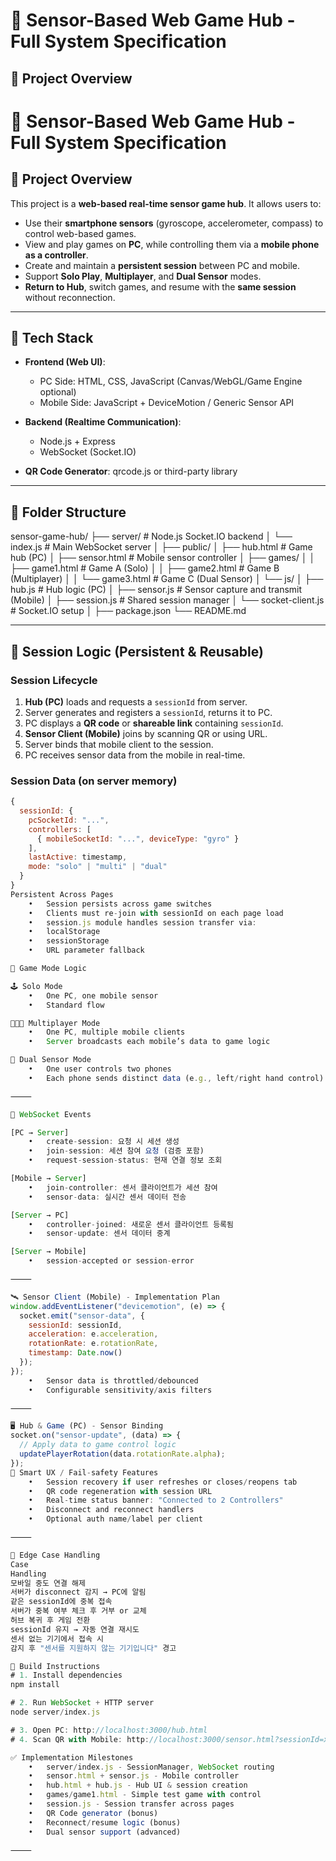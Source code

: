 # 📱 Sensor-Based Web Game Hub - Full System Specification

## 🧩 Project Overview

# 📱 Sensor-Based Web Game Hub - Full System Specification

## 🧩 Project Overview

This project is a **web-based real-time sensor game hub**. It allows users to:

- Use their **smartphone sensors** (gyroscope, accelerometer, compass) to control web-based games.
- View and play games on **PC**, while controlling them via a **mobile phone as a controller**.
- Create and maintain a **persistent session** between PC and mobile.
- Support **Solo Play**, **Multiplayer**, and **Dual Sensor** modes.
- **Return to Hub**, switch games, and resume with the **same session** without reconnection.

---

## 🧱 Tech Stack

- **Frontend (Web UI)**:  
  - PC Side: HTML, CSS, JavaScript (Canvas/WebGL/Game Engine optional)  
  - Mobile Side: JavaScript + DeviceMotion / Generic Sensor API  

- **Backend (Realtime Communication)**:  
  - Node.js + Express  
  - WebSocket (Socket.IO)

- **QR Code Generator**: qrcode.js or third-party library

---

## 📂 Folder Structure
sensor-game-hub/
├── server/                     # Node.js Socket.IO backend
│   └── index.js                # Main WebSocket server
│
├── public/
│   ├── hub.html                # Game hub (PC)
│   ├── sensor.html             # Mobile sensor controller
│   ├── games/
│   │   ├── game1.html          # Game A (Solo)
│   │   ├── game2.html          # Game B (Multiplayer)
│   │   └── game3.html          # Game C (Dual Sensor)
│   └── js/
│       ├── hub.js              # Hub logic (PC)
│       ├── sensor.js           # Sensor capture and transmit (Mobile)
│       ├── session.js          # Shared session manager
│       └── socket-client.js    # Socket.IO setup
│
├── package.json
└── README.md

---

## 🔐 Session Logic (Persistent & Reusable)

### Session Lifecycle

1. **Hub (PC)** loads and requests a `sessionId` from server.
2. Server generates and registers a `sessionId`, returns it to PC.
3. PC displays a **QR code** or **shareable link** containing `sessionId`.
4. **Sensor Client (Mobile)** joins by scanning QR or using URL.
5. Server binds that mobile client to the session.
6. PC receives sensor data from the mobile in real-time.

### Session Data (on server memory)

```js
{
  sessionId: {
    pcSocketId: "...",
    controllers: [
      { mobileSocketId: "...", deviceType: "gyro" }
    ],
    lastActive: timestamp,
    mode: "solo" | "multi" | "dual"
  }
}
Persistent Across Pages
	•	Session persists across game switches
	•	Clients must re-join with sessionId on each page load
	•	session.js module handles session transfer via:
	•	localStorage
	•	sessionStorage
	•	URL parameter fallback

🔁 Game Mode Logic

🕹️ Solo Mode
	•	One PC, one mobile sensor
	•	Standard flow

🧑‍🤝‍🧑 Multiplayer Mode
	•	One PC, multiple mobile clients
	•	Server broadcasts each mobile’s data to game logic

🧭 Dual Sensor Mode
	•	One user controls two phones
	•	Each phone sends distinct data (e.g., left/right hand control)

⸻

🔌 WebSocket Events

[PC → Server]
	•	create-session: 요청 시 세션 생성
	•	join-session: 세션 참여 요청 (검증 포함)
	•	request-session-status: 현재 연결 정보 조회

[Mobile → Server]
	•	join-controller: 센서 클라이언트가 세션 참여
	•	sensor-data: 실시간 센서 데이터 전송

[Server → PC]
	•	controller-joined: 새로운 센서 클라이언트 등록됨
	•	sensor-update: 센서 데이터 중계

[Server → Mobile]
	•	session-accepted or session-error

⸻

🛰️ Sensor Client (Mobile) - Implementation Plan
window.addEventListener("devicemotion", (e) => {
  socket.emit("sensor-data", {
    sessionId: sessionId,
    acceleration: e.acceleration,
    rotationRate: e.rotationRate,
    timestamp: Date.now()
  });
});
	•	Sensor data is throttled/debounced
	•	Configurable sensitivity/axis filters

⸻

🖥️ Hub & Game (PC) - Sensor Binding
socket.on("sensor-update", (data) => {
  // Apply data to game control logic
  updatePlayerRotation(data.rotationRate.alpha);
});
🧠 Smart UX / Fail-safety Features
	•	Session recovery if user refreshes or closes/reopens tab
	•	QR code regeneration with session URL
	•	Real-time status banner: "Connected to 2 Controllers"
	•	Disconnect and reconnect handlers
	•	Optional auth name/label per client

⸻

🚨 Edge Case Handling
Case
Handling
모바일 중도 연결 해제
서버가 disconnect 감지 → PC에 알림
같은 sessionId에 중복 접속
서버가 중복 여부 체크 후 거부 or 교체
허브 복귀 후 게임 전환
sessionId 유지 → 자동 연결 재시도
센서 없는 기기에서 접속 시
감지 후 "센서를 지원하지 않는 기기입니다" 경고

🔧 Build Instructions
# 1. Install dependencies
npm install

# 2. Run WebSocket + HTTP server
node server/index.js

# 3. Open PC: http://localhost:3000/hub.html
# 4. Scan QR with Mobile: http://localhost:3000/sensor.html?sessionId=xxxx

✅ Implementation Milestones
	•	server/index.js - SessionManager, WebSocket routing
	•	sensor.html + sensor.js - Mobile controller
	•	hub.html + hub.js - Hub UI & session creation
	•	games/game1.html - Simple test game with control
	•	session.js - Session transfer across pages
	•	QR Code generator (bonus)
	•	Reconnect/resume logic (bonus)
	•	Dual sensor support (advanced)

⸻

